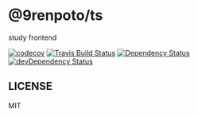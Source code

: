 # @9renpoto/ts

study frontend

[![codecov][codedov-image]][codecov-url] [![Travis Build Status][travis-image]][travis-url] [![Dependency Status][david-dm-image]][david-dm-url] [![devDependency Status][dev-david-dm-image]][dev-david-dm-url]

## LICENSE

MIT

[codecov-url]: https://codecov.io/gh/9renpoto/ts
[codedov-image]: https://codecov.io/gh/9renpoto/ts/branch/master/graph/badge.svg
[david-dm-image]: https://david-dm.org/9renpoto/ts.svg
[david-dm-url]: https://david-dm.org/9renpoto/ts
[dev-david-dm-image]: https://david-dm.org/9renpoto/ts/dev-status.svg
[dev-david-dm-url]: https://david-dm.org/9renpoto/ts#info=devDependencies
[travis-image]: https://travis-ci.org/9renpoto/ts.svg?branch=master
[travis-url]: https://travis-ci.org/9renpoto/ts
